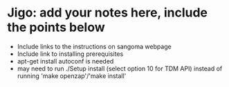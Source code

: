 # Jigo: add your notes here, include the points below #
  * Include links to the instructions on sangoma webpage
  * Include link to installing prerequisites
  * apt-get install autoconf is needed
  * may need to run ./Setup install (select option 10 for TDM API) instead of running 'make openzap'/'make install'